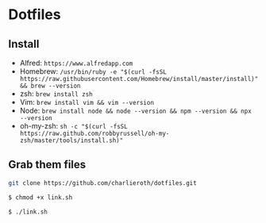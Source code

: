 # Dotfiles

## Install

- Alfred: `https://www.alfredapp.com`
- Homebrew: `/usr/bin/ruby -e "$(curl -fsSL https://raw.githubusercontent.com/Homebrew/install/master/install)" && brew --version`
- zsh: `brew install zsh`
- Vim: `brew install vim && vim --version`
- Node: `brew install node && node --version && npm --version && npx --version`
- oh-my-zsh: `sh -c "$(curl -fsSL https://raw.github.com/robbyrussell/oh-my-zsh/master/tools/install.sh)"`

## Grab them files

``` bash
git clone https://github.com/charlieroth/dotfiles.git

$ chmod +x link.sh

$ ./link.sh
```
